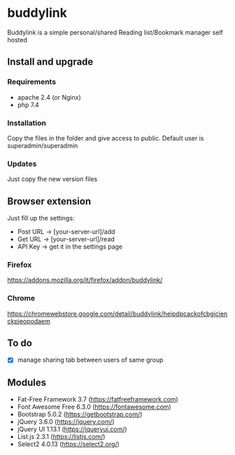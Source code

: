 # buddylink
Buddylink is a simple personal/shared Reading list/Bookmark manager self hosted

## Install and upgrade
### Requirements
- apache 2.4 (or Nginx)
- php 7.4

### Installation
Copy the files in the folder and give access to public. Default user is superadmin/superadmin

### Updates
Just copy fhe new version files

## Browser extension
Just fill up the settings:
- Post URL -> [your-server-url]/add
- Get URL -> [your-server-url]/read
- API Key -> get it in the settings page

### Firefox
https://addons.mozilla.org/it/firefox/addon/buddylink/

### Chrome
https://chromewebstore.google.com/detail/buddylink/heipdpcackofcbgicienckpjeopodaem

## To do
- [x] manage sharing tab between users of same group

## Modules
- Fat-Free Framework 3.7 (https://fatfreeframework.com)
- Font Awesome Free 6.3.0 (https://fontawesome.com)
- Bootstrap 5.0.2 (https://getbootstrap.com/)
- jQuery 3.6.0 (https://jquery.com/)
- jQuery UI 1.13.1 (https://jqueryui.com/)
- List.js 2.3.1 (https://listjs.com/)
- Select2 4.0.13 (https://select2.org/)
